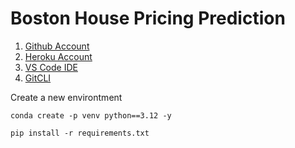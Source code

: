 # Boston House Pricing Prediction

1. [Github Account](https://github.com)
2. [Heroku Account](https://heroku.com) 
3. [VS Code IDE](https://code.visualstudio.com)
4. [GitCLI](https://git-scm.com/book/en/v2/Getting-Started-The-Command-Line)

Create a new environtment

```
conda create -p venv python==3.12 -y
```

```
pip install -r requirements.txt
```
